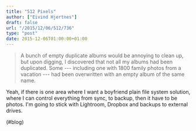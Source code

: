 ```yaml
---
title: "512 Pixels"
author: ["Eivind Hjertnes"]
draft: false
url: "/2015/12/06/512/736"
type: "post"
date: 2015-12-06T01:00:00+01:00
---
```


> A bunch of empty duplicate albums would be annoying to clean up, but
> upon digging, I discovered that not all my albums had been duplicated.
> Some --- including one with 1800 family photos from a vacation --- had
> been overwritten with an empty album of the same name.

Yeah, if there is one area where I want a boyfriend plain file system
solution, where I can control everything from sync, to backup, then it
have to be photos. I'm going to stick with Lightroom, Dropbox and
backups to external drives.

(#blog)
